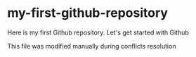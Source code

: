 # my-first-github-repository
Here is my first Github repository. Let's get started with Github

This file was modified manually during conflicts resolution
